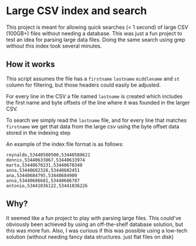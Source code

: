 # Large CSV index and search

This project is meant for allowing quick searches (< 1 second) of large CSV (100GB+) files without needing a database. This was just a fun project to test an idea for parsing large data files. Doing the same search using grep without this index took several minutes.

## How it works

This script assumes the file has a `firstname` `lastname` `middlename` and `st` column for filtering, but those headers could easily be adjusted.

For every line in the CSV a file named `lastname` is created which includes the first name and byte offsets of the line where it was founded in the larger CSV.

To search we simply read the `lastname` file, and for every line that matches `firstname` we get that data from the large csv using the byte offset data stored in the indexing step

An example of the index file format is as follows:

```
reynaldo,53440580500,53440580621
dennis,53440633867,53440633974
marta,53440670231,53440670340
anna,53440682328,53440682451
ana,53440684795,53440684900
anna,53440686681,53440686787
antonio,53441036122,53441036226
```

## Why?

It seemed like a fun project to play with parsing large files. This could've obviously been achieved by using an off-the-shelf database solution, but this was more fun. Also, I was curious if this was possible using a low-tech solution (without needing fancy data structures. just flat files on disk)

